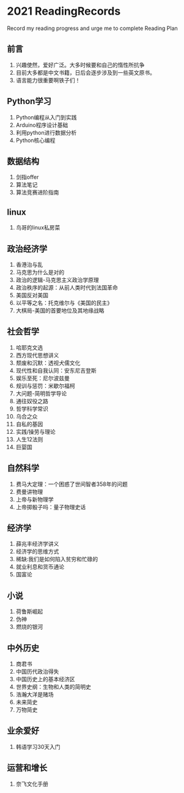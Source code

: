 # 2021 ReadingRecords
Record my reading progress and urge me to complete Reading Plan
 ## 前言
1. 兴趣使然，爱好广泛。大多时候要和自己的惰性所抗争
2. 目前大多都是中文书籍，日后会逐步涉及到一些英文原书。
3. 语言能力很重要啊铁子们！

 ## Python学习
 1. Python编程从入门到实践
 2. Arduino程序设计基础
 3. 利用python进行数据分析
 4. Python核心编程

 ## 数据结构
 1. 剑指offer
 2. 算法笔记
 3. 算法竞赛进阶指南
 
 ## linux
 1. 鸟哥的linux私房菜

 ## 政治经济学
 1. 香港治与乱
 2. 马克思为什么是对的
 3. 政治的逻辑-马克思主义政治学原理
 4. 政治秩序的起源：从前人类时代到法国革命
 5. 美国反对美国
 6. 以平等之名：托克维尔与《美国的民主》
 7. 大棋局-美国的首要地位及其地缘战略


## 社会哲学
 1. 哈耶克文选
 2. 西方现代思想讲义
 3. 颓废和沉默：透视犬儒文化
 4. 现代性和自我认同：安东尼吉登斯
 5. 娱乐至死：尼尔波兹曼
 6. 规训与惩罚：米歇尔福柯
 7. 大问题-简明哲学导论
 8. 通往奴役之路
 9. 哲学科学常识
 10. 乌合之众
 11. 自私的基因
 12. 实践/操劳与理论
 13. 人生12法则
 14. 巨婴国

 ## 自然科学
 1. 费马大定理：一个困惑了世间智者358年的问题
 2. 费曼讲物理
 3. 上帝与新物理学
 4. 上帝掷骰子吗：量子物理史话

## 经济学
 1. 薛兆丰经济学讲义
 2. 经济学的思维方式
 3. 稀缺:我们是如何陷入贫穷和忙碌的
 4. 就业利息和货币通论
 5. 国富论

## 小说
 1. 荷鲁斯崛起
 2. 伪神
 3. 燃烧的银河

## 中外历史
 1. 商君书
 2. 中国历代政治得失
 3. 中国历史上的基本经济区
 4. 世界史纲：生物和人类的简明史
 5. 浩瀚大洋是赌场
 6. 未来简史
 7. 万物简史

## 业余爱好
 1. 韩语学习30天入门

## 运营和增长
 1. 奈飞文化手册


